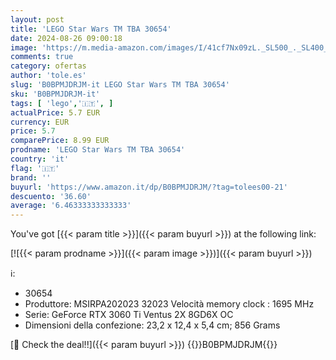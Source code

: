 ```yaml
---
layout: post
title: 'LEGO Star Wars TM TBA 30654'
date: 2024-08-26 09:00:18
image: 'https://m.media-amazon.com/images/I/41cf7Nx09zL._SL500_._SL400_.jpg'
comments: true
category: ofertas
author: 'tole.es'
slug: 'B0BPMJDRJM-it LEGO Star Wars TM TBA 30654'
sku: 'B0BPMJDRJM-it'
tags: [ 'lego','🇮🇹', ]
actualPrice: 5.7 EUR
currency: EUR
price: 5.7
comparePrice: 8.99 EUR
prodname: 'LEGO Star Wars TM TBA 30654'
country: 'it'
flag: '🇮🇹'
brand: ''
buyurl: 'https://www.amazon.it/dp/B0BPMJDRJM/?tag=tolees00-21'
descuento: '36.60'
average: '6.46333333333333'
---
```


You've got [{{< param title >}}]({{< param buyurl >}}) at the following link:

[![{{< param prodname >}}]({{< param image >}})]({{< param buyurl >}})

ℹ️:

- 30654
- Produttore: MSIRPA202023 32023 Velocità memory clock : 1695 MHz
- Serie: GeForce RTX 3060 Ti Ventus 2X 8GD6X OC
- Dimensioni della confezione: ‎23,2 x 12,4 x 5,4 cm; 856 Grams

[🛒 Check the deal!!]({{< param buyurl >}})
{{<world>}}B0BPMJDRJM{{</world>}}
